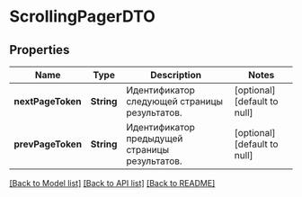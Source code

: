 # ScrollingPagerDTO
## Properties

| Name | Type | Description | Notes |
|------------ | ------------- | ------------- | -------------|
| **nextPageToken** | **String** | Идентификатор следующей страницы результатов. | [optional] [default to null] |
| **prevPageToken** | **String** | Идентификатор предыдущей страницы результатов. | [optional] [default to null] |

[[Back to Model list]](../README.md#documentation-for-models) [[Back to API list]](../README.md#documentation-for-api-endpoints) [[Back to README]](../README.md)

